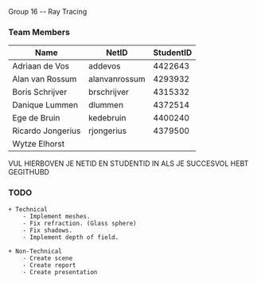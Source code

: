 Group 16 -- Ray Tracing

### Team Members

| Name              | NetID       	| StudentID |
| ----------------- | ----------- 	| --------- |
| Adriaan de Vos    | addevos     	| 4422643   |
| Alan van Rossum   | alanvanrossum	| 4293932   |
| Boris Schrijver   | brschrijver 	| 4315332   |
| Danique Lummen    | dlummen     	| 4372514   |
| Ege de Bruin      | kedebruin   	| 4400240   |
| Ricardo Jongerius | rjongerius      	| 4379500   |
| Wytze Elhorst     |             	|           |

VUL HIERBOVEN JE NETID EN STUDENTID IN ALS JE SUCCESVOL HEBT GEGITHUBD

### TODO
	+ Technical
		- Implement meshes.
		- Fix refraction. (Glass sphere)
		- Fix shadows.
		- Implement depth of field.
		
	+ Non-Technical
		- Create scene
		- Create report
		- Create presentation